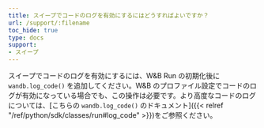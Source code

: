 ```yaml
---
title: スイープでコードのログを有効にするにはどうすればよいですか？
url: /support/:filename
toc_hide: true
type: docs
support:
- スイープ
---
```


スイープでコードのログを有効にするには、W&B Run の初期化後に `wandb.log_code()` を追加してください。W&B のプロファイル設定でコードのログが有効になっている場合でも、この操作は必要です。より高度なコードのログについては、[こちらの `wandb.log_code()` のドキュメント]({{< relref "/ref/python/sdk/classes/run#log_code" >}})をご参照ください。